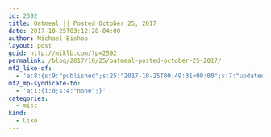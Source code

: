 ```yaml
---
id: 2592
title: Oatmeal || Posted October 25, 2017
date: 2017-10-25T03:12:28-04:00
author: Michael Bishop
layout: post
guid: http://miklb.com/?p=2592
permalink: /blog/2017/10/25/oatmeal-posted-october-25-2017/
mf2_like-of:
  - 'a:8:{s:9:"published";s:25:"2017-10-25T00:49:31+00:00";s:7:"updated";s:25:"2017-10-25T00:49:31+00:00";s:7:"summary";s:21:"A digital pillow fort";s:4:"name";s:34:"Oatmeal || Posted October 25, 2017";s:8:"category";a:1:{i:0;s:0:"";}s:11:"publication";s:6:"eli.li";s:6:"author";a:3:{s:4:"name";s:3:"eli";s:3:"url";s:14:"https://eli.li";s:5:"photo";s:34:"https://eli.li/imgs/e&a-square.jpg";}s:3:"url";s:42:"https://eli.li/entry.php?id=20171025004931";}'
mf2_mp-syndicate-to:
  - 'a:1:{i:0;s:4:"none";}'
categories:
  - misc
kind:
  - Like
---
```

